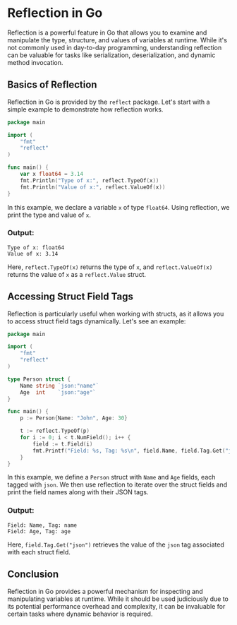 # Reflection in Go

Reflection is a powerful feature in Go that allows you to examine and manipulate the type, structure, and values of variables at runtime. While it's not commonly used in day-to-day programming, understanding reflection can be valuable for tasks like serialization, deserialization, and dynamic method invocation.

## Basics of Reflection

Reflection in Go is provided by the `reflect` package. Let's start with a simple example to demonstrate how reflection works.

```go
package main

import (
    "fmt"
    "reflect"
)

func main() {
    var x float64 = 3.14
    fmt.Println("Type of x:", reflect.TypeOf(x))
    fmt.Println("Value of x:", reflect.ValueOf(x))
}
```

In this example, we declare a variable `x` of type `float64`. Using reflection, we print the type and value of `x`.

### Output:

```
Type of x: float64
Value of x: 3.14
```

Here, `reflect.TypeOf(x)` returns the type of `x`, and `reflect.ValueOf(x)` returns the value of `x` as a `reflect.Value` struct.

## Accessing Struct Field Tags

Reflection is particularly useful when working with structs, as it allows you to access struct field tags dynamically. Let's see an example:

```go
package main

import (
    "fmt"
    "reflect"
)

type Person struct {
    Name string `json:"name"`
    Age  int    `json:"age"`
}

func main() {
    p := Person{Name: "John", Age: 30}

    t := reflect.TypeOf(p)
    for i := 0; i < t.NumField(); i++ {
        field := t.Field(i)
        fmt.Printf("Field: %s, Tag: %s\n", field.Name, field.Tag.Get("json"))
    }
}
```

In this example, we define a `Person` struct with `Name` and `Age` fields, each tagged with `json`. We then use reflection to iterate over the struct fields and print the field names along with their JSON tags.

### Output:

```
Field: Name, Tag: name
Field: Age, Tag: age
```

Here, `field.Tag.Get("json")` retrieves the value of the `json` tag associated with each struct field.

## Conclusion

Reflection in Go provides a powerful mechanism for inspecting and manipulating variables at runtime. While it should be used judiciously due to its potential performance overhead and complexity, it can be invaluable for certain tasks where dynamic behavior is required.